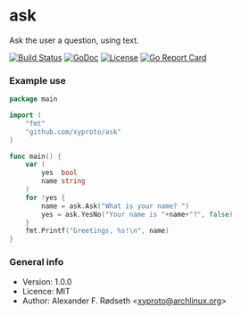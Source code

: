 # ask

Ask the user a question, using text.

[![Build Status](https://travis-ci.org/xyproto/ask.svg?branch=master)](https://travis-ci.org/xyproto/ask) [![GoDoc](https://godoc.org/github.com/xyproto/ask?status.svg)](https://godoc.org/github.com/xyproto/ask) [![License](https://img.shields.io/badge/license-MIT-green.svg?style=flat)](https://raw.githubusercontent.com/xyproto/ask/master/LICENSE) [![Go Report Card](https://goreportcard.com/badge/github.com/xyproto/ask)](https://goreportcard.com/report/github.com/xyproto/ask)

### Example use

```go
package main

import (
	"fmt"
	"github.com/xyproto/ask"
)

func main() {
	var (
		yes  bool
		name string
	)
	for !yes {
		name = ask.Ask("What is your name? ")
		yes = ask.YesNo("Your name is "+name+"?", false)
	}
	fmt.Printf("Greetings, %s!\n", name)
}
```

### General info

* Version: 1.0.0
* Licence: MIT
* Author: Alexander F. Rødseth &lt;xyproto@archlinux.org&gt;
